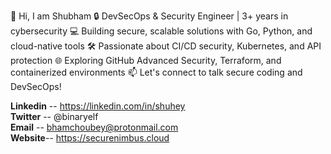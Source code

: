 👋 Hi, I am Shubham
🔒 DevSecOps & Security Engineer | 3+ years in cybersecurity
💻 Building secure, scalable solutions with Go, Python, and cloud-native tools
🛠️ Passionate about CI/CD security, Kubernetes, and API protection
🌐 Exploring GitHub Advanced Security, Terraform, and containerized environments
📫 Let's connect to talk secure coding and DevSecOps!

 **Linkedin** -- https://linkedin.com/in/shuhey <br>
 **Twitter** -- @binaryelf  <br>
 **Email** -- bhamchoubey@protonmail.com <br>
 **Website**-- https://securenimbus.cloud <br>



